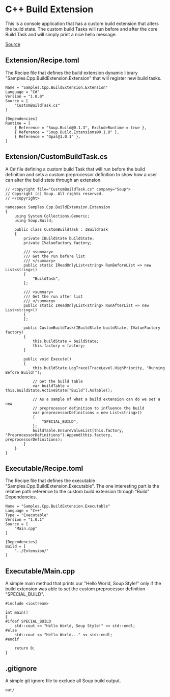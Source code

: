 # C++ Build Extension
This is a console application that has a custom build extension that alters the build state. The custom build Tasks will run before and after the core Build Task and will simply print a nice hello message.

[Source](https://github.com/SoupBuild/Soup/tree/main/Samples/Cpp/BuildExtension)

## Extension/Recipe.toml
The Recipe file that defines the build extension dynamic library "Samples.Cpp.BuildExtension.Extension" that will register new build tasks.
```
Name = "Samples.Cpp.BuildExtension.Extension"
Language = "C#"
Version = "1.0.0"
Source = [
    "CustomBuildTask.cs"
]

[Dependencies]
Runtime = [
    { Reference = "Soup.Build@0.1.3", ExcludeRuntime = true },
    { Reference = "Soup.Build.Extensions@0.1.8" },
    { Reference = "Opal@1.0.1" },
]
```

## Extension/CustomBuildTask.cs
A C# file defining a custom build Task that will run before the build definition and sets a custom preprocessor definition to show how a user can alter the build state through an extension.
```
// <copyright file="CustomBuildTask.cs" company="Soup">
// Copyright (c) Soup. All rights reserved.
// </copyright>

namespace Samples.Cpp.BuildExtension.Extension
{
    using System.Collections.Generic;
    using Soup.Build;

    public class CustomBuildTask : IBuildTask
    {
        private IBuildState buildState;
        private IValueFactory factory;

        /// <summary>
        /// Get the run before list
        /// </summary>
        public static IReadOnlyList<string> RunBeforeList => new List<string>()
        {
            "BuildTask",
        };

        /// <summary>
        /// Get the run after list
        /// </summary>
        public static IReadOnlyList<string> RunAfterList => new List<string>()
        {
        };

        public CustomBuildTask(IBuildState buildState, IValueFactory factory)
        {
            this.buildState = buildState;
            this.factory = factory;
        }

        public void Execute()
        {
            this.buildState.LogTrace(TraceLevel.HighPriority, "Running Before Build!");

            // Get the build table
            var buildTable = this.buildState.ActiveState["Build"].AsTable();

            // As a sample of what a build extension can do we set a new
            // preprocessor definition to influence the build
            var preprocessorDefinitions = new List<string>()
            {
                "SPECIAL_BUILD",
            };
            buildTable.EnsureValueList(this.factory, "PreprocessorDefinitions").Append(this.factory, preprocessorDefinitions);
        }
    }
}
```

## Executable/Recipe.toml
The Recipe file that defines the executable "Samples.Cpp.BuildExtension.Executable". The one interesting part is the relative path reference to the custom build extension through "Build" Dependencies.
```
Name = "Samples.Cpp.BuildExtension.Executable"
Language = "C++"
Type = "Executable"
Version = "1.0.1"
Source = [
    "Main.cpp"
]

[Dependencies]
Build = [
    "../Extension/"
]

```

## Executable/Main.cpp
A simple main method that prints our "Hello World, Soup Style!" only if the build extension was able to set the custom preprocessor definition "SPECIAL_BUILD".
```
#include <iostream>

int main()
{
#ifdef SPECIAL_BUILD
    std::cout << "Hello World, Soup Style!" << std::endl;
#else
    std::cout << "Hello World..." << std::endl;
#endif

    return 0;
}

```

## .gitignore
A simple git ignore file to exclude all Soup build output.
```
out/
```
